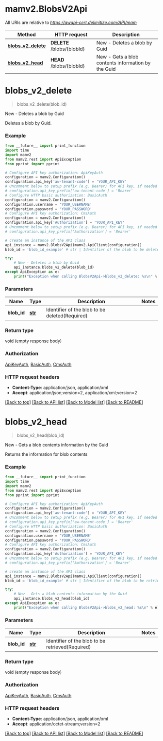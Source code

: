 # mamv2.BlobsV2Api

All URIs are relative to *https://awapi-cert.delimitize.com/API/mam*

Method | HTTP request | Description
------------- | ------------- | -------------
[**blobs_v2_delete**](BlobsV2Api.md#blobs_v2_delete) | **DELETE** /blobs/{blobId} | New - Deletes a blob by Guid
[**blobs_v2_head**](BlobsV2Api.md#blobs_v2_head) | **HEAD** /blobs/{blobId} | New - Gets a blob contents information by the Guid


# **blobs_v2_delete**
> blobs_v2_delete(blob_id)

New - Deletes a blob by Guid

Deletes a blob by Guid.

### Example
```python
from __future__ import print_function
import time
import mamv2
from mamv2.rest import ApiException
from pprint import pprint

# Configure API key authorization: ApiKeyAuth
configuration = mamv2.Configuration()
configuration.api_key['aw-tenant-code'] = 'YOUR_API_KEY'
# Uncomment below to setup prefix (e.g. Bearer) for API key, if needed
# configuration.api_key_prefix['aw-tenant-code'] = 'Bearer'
# Configure HTTP basic authorization: BasicAuth
configuration = mamv2.Configuration()
configuration.username = 'YOUR_USERNAME'
configuration.password = 'YOUR_PASSWORD'
# Configure API key authorization: CmsAuth
configuration = mamv2.Configuration()
configuration.api_key['Authorization'] = 'YOUR_API_KEY'
# Uncomment below to setup prefix (e.g. Bearer) for API key, if needed
# configuration.api_key_prefix['Authorization'] = 'Bearer'

# create an instance of the API class
api_instance = mamv2.BlobsV2Api(mamv2.ApiClient(configuration))
blob_id = 'blob_id_example' # str | Identifier of the blob to be deleted(Required)

try:
    # New - Deletes a blob by Guid
    api_instance.blobs_v2_delete(blob_id)
except ApiException as e:
    print("Exception when calling BlobsV2Api->blobs_v2_delete: %s\n" % e)
```

### Parameters

Name | Type | Description  | Notes
------------- | ------------- | ------------- | -------------
 **blob_id** | [**str**](.md)| Identifier of the blob to be deleted(Required) | 

### Return type

void (empty response body)

### Authorization

[ApiKeyAuth](../README.md#ApiKeyAuth), [BasicAuth](../README.md#BasicAuth), [CmsAuth](../README.md#CmsAuth)

### HTTP request headers

 - **Content-Type**: application/json, application/xml
 - **Accept**: application/json;version=2, application/xml;version=2

[[Back to top]](#) [[Back to API list]](../README.md#documentation-for-api-endpoints) [[Back to Model list]](../README.md#documentation-for-models) [[Back to README]](../README.md)

# **blobs_v2_head**
> blobs_v2_head(blob_id)

New - Gets a blob contents information by the Guid

Returns the information for blob contents

### Example
```python
from __future__ import print_function
import time
import mamv2
from mamv2.rest import ApiException
from pprint import pprint

# Configure API key authorization: ApiKeyAuth
configuration = mamv2.Configuration()
configuration.api_key['aw-tenant-code'] = 'YOUR_API_KEY'
# Uncomment below to setup prefix (e.g. Bearer) for API key, if needed
# configuration.api_key_prefix['aw-tenant-code'] = 'Bearer'
# Configure HTTP basic authorization: BasicAuth
configuration = mamv2.Configuration()
configuration.username = 'YOUR_USERNAME'
configuration.password = 'YOUR_PASSWORD'
# Configure API key authorization: CmsAuth
configuration = mamv2.Configuration()
configuration.api_key['Authorization'] = 'YOUR_API_KEY'
# Uncomment below to setup prefix (e.g. Bearer) for API key, if needed
# configuration.api_key_prefix['Authorization'] = 'Bearer'

# create an instance of the API class
api_instance = mamv2.BlobsV2Api(mamv2.ApiClient(configuration))
blob_id = 'blob_id_example' # str | Identifier of the blob to be retrieved(Required)

try:
    # New - Gets a blob contents information by the Guid
    api_instance.blobs_v2_head(blob_id)
except ApiException as e:
    print("Exception when calling BlobsV2Api->blobs_v2_head: %s\n" % e)
```

### Parameters

Name | Type | Description  | Notes
------------- | ------------- | ------------- | -------------
 **blob_id** | [**str**](.md)| Identifier of the blob to be retrieved(Required) | 

### Return type

void (empty response body)

### Authorization

[ApiKeyAuth](../README.md#ApiKeyAuth), [BasicAuth](../README.md#BasicAuth), [CmsAuth](../README.md#CmsAuth)

### HTTP request headers

 - **Content-Type**: application/json, application/xml
 - **Accept**: application/octet-stream;version=2

[[Back to top]](#) [[Back to API list]](../README.md#documentation-for-api-endpoints) [[Back to Model list]](../README.md#documentation-for-models) [[Back to README]](../README.md)

